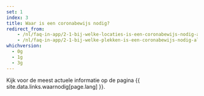 ```yaml
---
set: 1
index: 3
title: Waar is een coronabewijs nodig?
redirect_from: 
    - /nl/faq-in-app/2-1-bij-welke-locaties-is-een-coronabewijs-nodig-als-ik-naar-binnen-wil
    - /nl/faq-in-app/2-1-bij-welke-plekken-is-een-coronabewijs-nodig-als-ik-naar-binnen-wil
whichversion:
  - 0g
  - 1g
  - 3g
---
```

Kijk voor de meest actuele informatie op de pagina {{ site.data.links.waarnodig[page.lang] }}.
